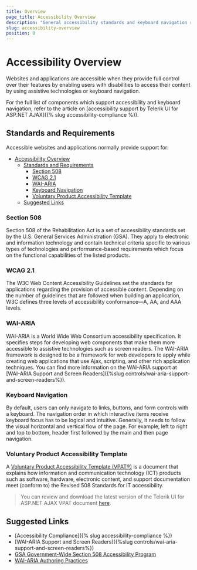```yaml
---
title: Overview
page_title: Accessibility Overview
description: "General accessibility standards and keyboard navigation requirements for web applications and their support by Telerik UI for ASP.NET AJAX"
slug: accessibility-overview
position: 0
---
```


# Accessibility Overview

Websites and applications are accessible when they provide full control over their features by enabling users with disabilities to access their content by using assistive technologies or keyboard navigation.

For the full list of components which support accessibility and keyboard navigation, refer to the article on [accessibility support by Telerik UI for ASP.NET AJAX]({% slug accessibility-compliance %}).

## Standards and Requirements

Accessible websites and applications normally provide support for:

- [Accessibility Overview](#accessibility-overview)
  - [Standards and Requirements](#standards-and-requirements)
    - [Section 508](#section-508)
    - [WCAG 2.1](#wcag-21)
    - [WAI-ARIA](#wai-aria)
    - [Keyboard Navigation](#keyboard-navigation)
    - [Voluntary Product Accessibility Template](#voluntary-product-accessibility-template)
  - [Suggested Links](#suggested-links)

### Section 508

Section 508 of the Rehabilitation Act is a set of accessibility standards set by the U.S. General Services Administration (GSA). They apply to electronic and information technology and contain technical criteria specific to various types of technologies and performance-based requirements which focus on the functional capabilities of the listed products.

### WCAG 2.1

The W3C Web Content Accessibility Guidelines set the standards for applications regarding the provision of accessible content. Depending on the number of guidelines that are followed when building an application, W3C defines three levels of accessibility conformance&mdash;A, AA, and AAA levels.

### WAI-ARIA

WAI-ARIA is a World Wide Web Consortium accessibility specification. It specifies steps for developing web components that make them more accessible to assistive technologies such as screen readers. The WAI-ARIA framework is designed to be a framework for web developers to apply while creating web applications that use Ajax, scripting, and other rich application techniques. You can find more information on the WAI-ARIA support at [WAI-ARIA Support and Screen Readers]({%slug controls/wai-aria-support-and-screen-readers%}).

### Keyboard Navigation

By default, users can only navigate to links, buttons, and form controls with a keyboard. The navigation order in which interactive items receive keyboard focus has to be logical and intuitive. Generally, it needs to follow the visual horizontal and vertical flow of the page. For example, left to right and top to bottom, header first followed by the main and then page navigation.

### Voluntary Product Accessibility Template

A [Voluntary Product Accessibility Template (VPAT®)](https://www.section508.gov/sell/vpat/) is a document that explains how information and communication technology (ICT) products such as software, hardware, electronic content, and support documentation meet (conform to) the Revised 508 Standards for IT accessibility.

> You can review and download the latest version of the Telerik UI for ASP.NET AJAX VPAT document [here](https://d585tldpucybw.cloudfront.net/docs/default-source/blogs-docs/vpat2.4revint(march2022)-telerik.ui.for.aspnet.ajax-.docx?sfvrsn=71cd5e86_3).


## Suggested Links

* [Accessibility Compliance]({% slug accessibility-compliance %})
* [WAI-ARIA Support and Screen Readers]({%slug controls/wai-aria-support-and-screen-readers%})
* [GSA Government-Wide Section 508 Accessibility Program](https://www.access-board.gov/law/ra.html#section-508-federal-electronic-and-information-technology)
* [WAI-ARIA Authoring Practices](https://www.w3.org/TR/wai-aria-practices/)

 
